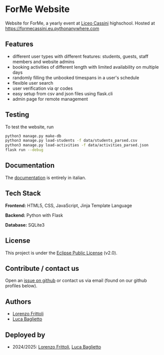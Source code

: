 # ForMe Website

Website for ForMe, a yearly event at [Liceo Cassini](https://www.liceocassini.it/) highschool.
Hosted at <https://formecassini.eu.pythonanywhere.com>

## Features
- different user types with different features: students, guests, staff members and website admins
- booking activities of different length with limited availability on multiple days
- randomly filling the unbooked timespans in a user's schedule
- flexible user search
- user verification via qr codes
- easy setup from csv and json files using flask.cli
- admin page for remote management

## Testing
To test the website, run
```bash
python3 manage.py make-db
python3 manage.py load-students -f data/students_parsed.csv
python3 manage.py load-activities -f data/activities_parsed.json
flask run --debug
```

## Documentation 
The [documentation](./) is entirely in italian.

## Tech Stack

**Frontend:** HTML5, CSS, JavaScript, Jinja Template Language

**Backend:** Python with Flask

**Database:** SQLite3

## License

This project is under the [Eclipse Public License](LICENSE) (v2.0).

## Contribute / contact us
Open an [issue on github](https://github.com/lorenzo-frittoli/forme-website/issues/new) or contact us via email (found on our github profiles below).

## Authors

- [Lorenzo Frittoli](https://www.github.com/lorenzo-frittoli)
- [Luca Baglietto](https://www.github.com/BestCrazyNoob)

## Deployed by

- 2024/2025: [Lorenzo Frittoli](https://www.github.com/lorenzo-frittoli), [Luca Baglietto](https://www.github.com/BestCrazyNoob)
